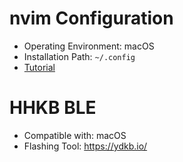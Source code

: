# nvim Configuration

- Operating Environment: macOS
- Installation Path: `~/.config`
- [Tutorial](https://www.bilibili.com/video/BV1N6ZRY7Etj/?spm_id_from=333.337.search-card.all.click&vd_source=8e348c918e9f7eca8805bd4e1debb74a)

# HHKB BLE

- Compatible with: macOS
- Flashing Tool: https://ydkb.io/

